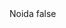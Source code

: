 <?xml version="1.0" encoding="UTF-8"?>
<CustomMetadata xmlns="http://soap.sforce.com/2006/04/metadata">
    <label>Noida</label>
    <protected>false</protected>
</CustomMetadata>

